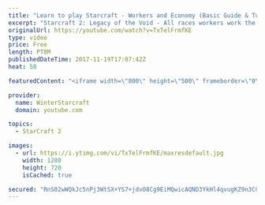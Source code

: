 ```yaml
---
title: "Learn to play Starcraft - Workers and Economy (Basic Guide & Tutorial)"
excerpt: "Starcraft 2: Legacy of the Void - All races workers work the same (mule notwithstanding!)  Wiki on mining: http://wiki.teamliquid.net/starcraft2/Mining_Minerals"
originalUrl: https://youtube.com/watch?v=TxTelFrmfKE
type: video
price: Free
length: PT8M
publishedDateTime: 2017-11-19T17:07:42Z
heat: 50

featuredContent: "<iframe width=\"800\" height=\"500\" frameborder=\"0\" src=\"https://www.youtube.com/embed/TxTelFrmfKE\" allow=\"accelerometer; autoplay; encrypted-media; gyroscope; picture-in-picture\" allowfullscreen></iframe>"

provider:
  name: WinterStarcraft
  domain: youtube.com

topics:
  - StarCraft 2

images:
  - url: https://i.ytimg.com/vi/TxTelFrmfKE/maxresdefault.jpg
    width: 1280
    height: 720
    isCached: true

secured: "RnS02wWQkJc5nPj3WtSX+YS7+jdvO8Cg9EiMQwicAQND3YkHl4qvugKZ9n3CGw0C4V5oaBvX24BUEJW3ZHFkEr5GKz4ZeE/t6vPSjeDGuJECsmLe6IZxkkC/3JosWv1c0vvBgqBe/+Ja2VRjsxBfDst4xH4aIk1FJTPz20yIBlBNxcICm2k//u7lA9+1cS+OiVIi4wqR8zFFZny1pHcUKfXjAbQ2j0xx/k7Pju/aX2vELrVK4TuYLuiLq2+TE6qbDUR1m8MNdSD2bpvGDyAhyxS8DxrpTg7UcPunsm6JppIWXEjepacgZNllgdC64NUYwIuti6g6NCv4/kvdKBgZ8QM/Y5YoFbf+Kpgx6j0jstJPDCeZHKXa1yfUCUjgdQO8bRAty1q/W2wuynbuGf+A+ys0vqXu7UIi/Plh45RKS3c=;xjY4dw6AzKCSGd6VwjFa/Q=="
---
```


